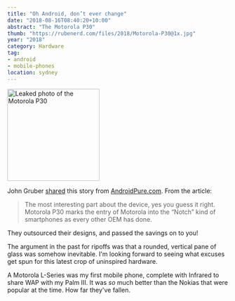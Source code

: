 ```yaml
---
title: "Oh Android, don’t ever change"
date: "2018-08-16T08:40:20+10:00"
abstract: "The Motorola P30"
thumb: "https://rubenerd.com/files/2018/Motorola-P30@1x.jpg"
year: "2018"
category: Hardware
tag:
- android
- mobile-phones
location: sydney
---
```

<p><img src="https://rubenerd.com/files/2018/Motorola-P30@1x.jpg" srcset="https://rubenerd.com/files/2018/Motorola-P30@1x.jpg 1x, https://rubenerd.com/files/2018/Motorola-P30@2x.jpg 2x" alt="Leaked photo of the Motorola P30" style="width:210px" /></p>

John Gruber [shared] this story from [AndroidPure.com]. From the article:

> The most interesting part about the device, yes you guess it right. Motorola P30 marks the entry of Motorola into the “Notch” kind of smartphones as every other OEM has done. 

They outsourced their designs, and passed the savings on to you!

The argument in the past for ripoffs was that a rounded, vertical pane of glass was somehow inevitable. I'm looking forward to seeing what excuses get spun for this latest crop of uninspired hardware.

A Motorola L-Series was my first mobile phone, complete with Infrared to share WAP with my Palm III. It was *so* much better than the Nokias that were popular at the time. How far they've fallen.

[shared]: https://daringfireball.net/linked/2018/08/15/moto-ripoff
[AndroidPure.com]: https://www.androidpure.com/exclusive-motorola-p30-renders-specifications/


